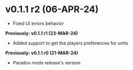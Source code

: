 # v0.1.1 r2 (06-APR-24)
- Fixed UI errors behavior

**Previously:  v0.1.1 r1 (23-MAR-24)**
- Added support to get the players preferences for units

**Previously: v0.1.1 r0 (21-MAR-24)**
- Paradox mods release's version
